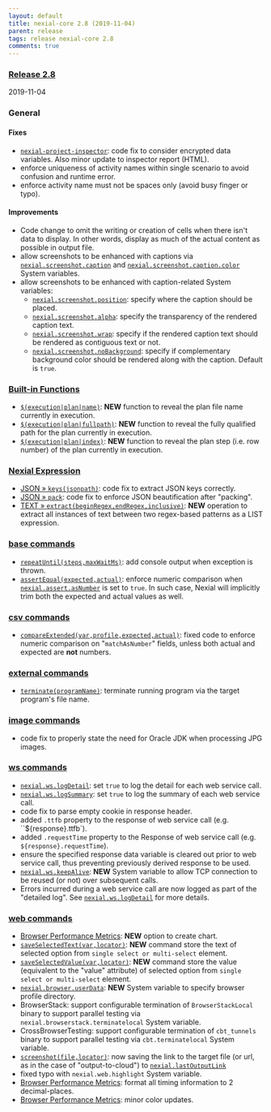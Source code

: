 ```yaml
---
layout: default
title: nexial-core 2.8 (2019-11-04)
parent: release
tags: release nexial-core 2.8
comments: true
---
```


### <a href="https://github.com/nexiality/nexial-core/releases/tag/nexial-core-v2.8_0700" class="external-link" target="_nexial_link">Release 2.8</a>
2019-11-04


### General
#### Fixes
- [`nexial-project-inspector`](../userguide/BatchFiles#nexial-project-inspector): code fix to consider encrypted data 
  variables. Also minor update to inspector report (HTML).
- enforce uniqueness of activity names within single scenario to avoid confusion and runtime error.
- enforce activity name must not be spaces only (avoid busy finger or typo).

#### Improvements
- Code change to omit the writing or creation of cells when there isn't data to display. In other words, display 
  as much of the actual content as possible in output file.
- allow screenshots to be enhanced with captions via 
  [`nexial.screenshot.caption`](../systemvars/index#nexial.screenshot.caption) and 
  [`nexial.screenshot.caption.color`](../systemvars/index#nexial.screenshot.caption.color) System variables.
- allow screenshots to be enhanced with caption-related System variables: 
  - [`nexial.screenshot.position`](../systemvars/index#nexial.screenshot.caption.position): specify where the caption 
    should be placed.
  - [`nexial.screenshot.alpha`](../systemvars/index#nexial.screenshot.caption.alpha): specify the transparency of the 
    rendered caption text.
  - [`nexial.screenshot.wrap`](../systemvars/index#nexial.screenshot.caption.wrap): specify if the rendered caption 
    text should be rendered as contiguous text or not.
  - [`nexial.screenshot.noBackground`](../systemvars/index#nexial.screenshot.caption.noBackground): specify if 
    complementary background color should be rendered along with the caption. Default is `true`.


### [Built-in Functions](../functions)
- [`$(execution|plan|name)`](../functions/$(execution)#): **NEW** function to reveal the plan file name currently in 
  execution.
- [`$(execution|plan|fullpath)`](../functions/$(execution)#): **NEW** function to reveal the fully qualified path for 
  the plan currently in execution.
- [`$(execution|plan|index)`](../functions/$(execution)#): **NEW** function to reveal the plan step (i.e. row number) 
  of the plan currently in execution.


### [Nexial Expression](../expressions)
- [JSON &raquo; `keys(jsonpath)`](../expressions/JSONexpression#keysjsonpath): code fix to extract JSON keys correctly. 
- [JSON &raquo; `pack`](../expressions/JSONexpression#pack): code fix to enforce JSON beautification after "packing".
- [TEXT &raquo; `extract(beginRegex,endRegex,inclusive)`](../expressions/TEXTexpression#extractbeginregexendregexinclusive): 
  **NEW** operation to extract all instances of text between two regex-based patterns as a LIST expression.


### [base commands](../commands/base)
- [`repeatUntil(steps,maxWaitMs)`](../commands/base/repeatUntil(steps,maxWaitMs)): add console output when exception 
  is thrown.
- [`assertEqual(expected,actual)`](../commands/base/assertEqual(expected,actual)): enforce numeric comparison when 
  [`nexial.assert.asNumber`](../systemvars/index#nexial.assert.asNumber) is set to `true`. In such case, Nexial will 
  implicitly trim both the expected and actual values as well.


### [csv commands](../commands/csv)
- [`compareExtended(var,profile,expected,actual)`](../commands/csv/compareExtended(var,profile,expected,actual)): fixed
  code to enforce numeric comparison on "`matchAsNumber`" fields, unless both actual and expected are **not** numbers.


### [external commands](../commands/external)
- [`terminate(programName)`](../commands/external/terminate(programName)): terminate running program via the target 
  program's file name.


### [image commands](../commands/image)
- code fix to properly state the need for Oracle JDK when processing JPG images.


### [ws commands](../commands/ws)
- [`nexial.ws.logDetail`](../systemvars/index#nexial.ws.logDetail): set `true` to log the detail for each web service
  call.
- [`nexial.ws.logSummary`](../systemvars/index#nexial.ws.logSummary): set `true` to log the summary of each web service
  call.
- code fix to parse empty cookie in response header.
- added `.ttfb` property to the response of web service call (e.g. ``${response}.ttfb`).
- added `.requestTime` property to the Response of web service call (e.g. `${response}.requestTime`).
- ensure the specified response data variable is cleared out prior to web service call, thus preventing previously 
  derived response to be used.
- [`nexial.ws.keepAlive`](../systemvars/index#nexial.ws.keepAlive): **NEW** System variable to allow TCP connection to
  be reused (or not) over subsequent calls.
- Errors incurred during a web service call are now logged as part of the "detailed log". See 
  [`nexial.ws.logDetail`](../systemvars/index#nexial.ws.logDetail) for more details.


### [web commands](../commands/web)
- [Browser Performance Metrics](../commands/web/browsermetrics): **NEW** option to create chart.
- [`saveSelectedText(var,locator)`](../commands/web/saveSelectedText(var,locator)): **NEW** command store the text of 
 selected option from `single select or multi-select` element.
- [`saveSelectedValue(var,locator)`](../commands/web/saveSelectedValue(var,locator)): **NEW** command store the value
 (equivalent to the "value" attribute) of selected option from `single select or multi-select` element.
- [`nexial.browser.userData`](../systemvars/index#nexial.browser.userData): **NEW** System variable to specify browser 
  profile directory.
- BrowserStack: support configurable termination of `BrowserStackLocal` binary to support parallel testing via 
  `nexial.browserstack.terminatelocal` System variable. 
- CrossBrowserTesting: support configurable termination of `cbt_tunnels` binary to support parallel testing via 
  `cbt.terminatelocal` System variable.
- [`screenshot(file,locator)`](../commands/web/screenshot(file,locator)): now saving the link to the target file (or url, 
  as in the case of "output-to-cloud") to [`nexial.lastOutputLink`](../systemvars/index#nexial.lastOutputLink)
- fixed typo with `nexial.web.highlight` System variable.
- [Browser Performance Metrics](../commands/web/browsermetrics): format all timing information to 2 decimal-places.
- [Browser Performance Metrics](../commands/web/browsermetrics): minor color updates.